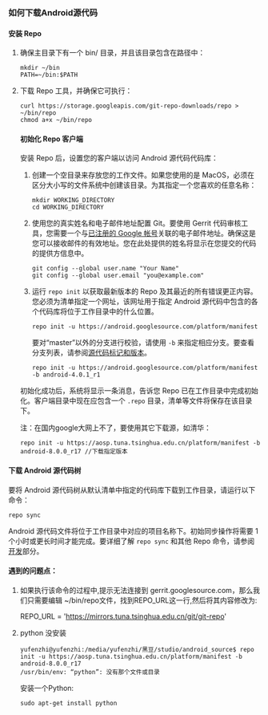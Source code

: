 ### 如何下载Android源代码

#### 安装 Repo

1. 确保主目录下有一个 bin/ 目录，并且该目录包含在路径中：

   ```shell
   mkdir ~/bin
   PATH=~/bin:$PATH
   ```

2. 下载 Repo 工具，并确保它可执行：

   ```shell
   curl https://storage.googleapis.com/git-repo-downloads/repo > ~/bin/repo
   chmod a+x ~/bin/repo
   ```

   #### 初始化 Repo 客户端

   安装 Repo 后，设置您的客户端以访问 Android 源代码代码库：

   1. 创建一个空目录来存放您的工作文件。如果您使用的是 MacOS，必须在区分大小写的文件系统中创建该目录。为其指定一个您喜欢的任意名称：

      ```shell
      mkdir WORKING_DIRECTORY
      cd WORKING_DIRECTORY
      ```

   2. 使用您的真实姓名和电子邮件地址配置 Git。要使用 Gerrit 代码审核工具，您需要一个与[已注册的 Google 帐号](https://www.google.com/accounts)关联的电子邮件地址。确保这是您可以接收邮件的有效地址。您在此处提供的姓名将显示在您提交的代码的提供方信息中。

      ```shell
      git config --global user.name "Your Name"
      git config --global user.email "you@example.com"
      ```

   3. 运行 `repo init` 以获取最新版本的 Repo 及其最近的所有错误更正内容。您必须为清单指定一个网址，该网址用于指定 Android 源代码中包含的各个代码库将位于工作目录中的什么位置。

      ```shell
      repo init -u https://android.googlesource.com/platform/manifest
      ```

      要对“master”以外的分支进行校验，请使用 `-b` 来指定相应分支。要查看分支列表，请参阅[源代码标记和版本](https://source.android.google.cn/source/build-numbers.html#source-code-tags-and-builds)。

      ```shell
      repo init -u https://android.googlesource.com/platform/manifest -b android-4.0.1_r1
      ```

   初始化成功后，系统将显示一条消息，告诉您 Repo 已在工作目录中完成初始化。客户端目录中现在应包含一个 `.repo` 目录，清单等文件将保存在该目录下。

   注：在国内google大网上不了，要使用其它下载源，如清华：

   ```shell
   repo init -u https://aosp.tuna.tsinghua.edu.cn/platform/manifest -b android-8.0.0_r17 //下载指定版本
   ```

   

#### 下载 Android 源代码树

要将 Android 源代码树从默认清单中指定的代码库下载到工作目录，请运行以下命令：

```shell
repo sync
```

Android 源代码文件将位于工作目录中对应的项目名称下。初始同步操作将需要 1 个小时或更长时间才能完成。要详细了解 `repo sync` 和其他 Repo 命令，请参阅[开发](https://source.android.google.cn/source/developing.html)部分。

#### 遇到的问题点：

1. 如果执行该命令的过程中,提示无法连接到 gerrit.googlesource.com，那么我们只需要编辑 ~/bin/repo文件，找到REPO_URL这一行,然后将其内容修改为:

   REPO_URL = 'https://mirrors.tuna.tsinghua.edu.cn/git/git-repo'
   
   
   
2. python 没安装

   ```shell
   yufenzhi@yufenzhi:/media/yufenzhi/黑豆/studio/android_source$ repo init -u https://aosp.tuna.tsinghua.edu.cn/platform/manifest -b android-8.0.0_r17
   /usr/bin/env: “python”: 没有那个文件或目录
   
   ```

   安装一个Python:

   ```shell
   sudo apt-get install python
   ```

   
